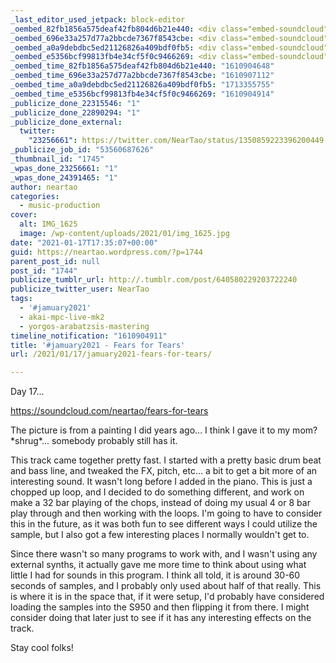 ```yaml
---
_last_editor_used_jetpack: block-editor
_oembed_82fb1856a575deaf42fb804d6b21e440: <div class="embed-soundcloud"><iframe title="Fears For Tears by NearTao" width="750" height="400" scrolling="no" frameborder="no" src="https://w.soundcloud.com/player/?visual=true&url=https%3A%2F%2Fapi.soundcloud.com%2Ftracks%2F967364194&show_artwork=true&maxwidth=750&maxheight=1000&dnt=1"></iframe></div>
_oembed_696e33a257d77a2bbcde7367f8543cbe: <div class="embed-soundcloud"><iframe title="Fears For Tears by NearTao" width="500" height="400" scrolling="no" frameborder="no" src="https://w.soundcloud.com/player/?visual=true&url=https%3A%2F%2Fapi.soundcloud.com%2Ftracks%2F967364194&show_artwork=true&maxwidth=500&maxheight=750&dnt=1"></iframe></div>
_oembed_a0a9debdbc5ed21126826a409bdf0fb5: <div class="embed-soundcloud"><iframe title="Fears For Tears by NearTao" width="500" height="400" scrolling="no" frameborder="no" src="https://w.soundcloud.com/player/?visual=true&url=https%3A%2F%2Fapi.soundcloud.com%2Ftracks%2F967364194&show_artwork=true&maxheight=750&maxwidth=500"></iframe></div>
_oembed_e5356bcf99813fb4e34cf5f0c9466269: <div class="embed-soundcloud"><iframe title="Fears For Tears by NearTao" width="584" height="400" scrolling="no" frameborder="no" src="https://w.soundcloud.com/player/?visual=true&url=https%3A%2F%2Fapi.soundcloud.com%2Ftracks%2F967364194&show_artwork=true&maxwidth=584&maxheight=876&dnt=1"></iframe></div>
_oembed_time_82fb1856a575deaf42fb804d6b21e440: "1610904648"
_oembed_time_696e33a257d77a2bbcde7367f8543cbe: "1610907112"
_oembed_time_a0a9debdbc5ed21126826a409bdf0fb5: "1713355755"
_oembed_time_e5356bcf99813fb4e34cf5f0c9466269: "1610904914"
_publicize_done_22315546: "1"
_publicize_done_22890294: "1"
_publicize_done_external:
  twitter:
    "23256661": https://twitter.com/NearTao/status/1350859223396200449
_publicize_job_id: "53560687626"
_thumbnail_id: "1745"
_wpas_done_23256661: "1"
_wpas_done_24391465: "1"
author: neartao
categories:
  - music-production
cover:
  alt: IMG_1625
  image: /wp-content/uploads/2021/01/img_1625.jpg
date: "2021-01-17T17:35:07+00:00"
guid: https://neartao.wordpress.com/?p=1744
parent_post_id: null
post_id: "1744"
publicize_tumblr_url: http://.tumblr.com/post/640580229203722240
publicize_twitter_user: NearTao
tags:
  - '#jamuary2021'
  - akai-mpc-live-mk2
  - yorgos-arabatzsis-mastering
timeline_notification: "1610904911"
title: '#jamuary2021 - Fears for Tears'
url: /2021/01/17/jamuary2021-fears-for-tears/

---
```

Day 17...

https://soundcloud.com/neartao/fears-for-tears

The picture is from a painting I did years ago... I think I gave it to my mom? \*shrug\*... somebody probably still has it.

This track came together pretty fast. I started with a pretty basic drum beat and bass line, and tweaked the FX, pitch, etc... a bit to get a bit more of an interesting sound. It wasn't long before I added in the piano. This is just a chopped up loop, and I decided to do something different, and work on make a 32 bar playing of the chops, instead of doing my usual 4 or 8 bar play through and then working with the loops. I'm going to have to consider this in the future, as it was both fun to see different ways I could utilize the sample, but I also got a few interesting places I normally wouldn't get to.

Since there wasn't so many programs to work with, and I wasn't using any external synths, it actually gave me more time to think about using what little I had for sounds in this program. I think all told, it is around 30-60 seconds of samples, and I probably only used about half of that really. This is where it is in the space that, if it were setup, I'd probably have considered loading the samples into the S950 and then flipping it from there. I might consider doing that later just to see if it has any interesting effects on the track.

Stay cool folks!
